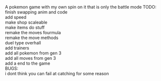 A pokemon game with my own spin on it that is only the battle mode
TODO:\
finish swapping anim and code\
add speed\
make shop scaleable\
make items do stuff\
remake the moves fourmula\
remake the move methods\
duel type overhall\
add trainers\
add all pokemon from gen 3\
add all moves from gen 3\
add a end to the game\
BUGS:\
i dont think you can fail at catching for some reason
